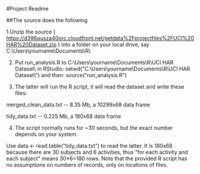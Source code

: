 #Project Readme

##The source does the following

1.Unzip the source ( https://d396qusza40orc.cloudfront.net/getdata%2Fprojectfiles%2FUCI%20HAR%20Dataset.zip ) into a folder on your local drive, say C:\Users\yourname\Documents\R\

2. Put run_analysis.R to C:\Users\yourname\Documents\R\UCI HAR Dataset\ in RStudio: setwd("C:\\Users\\yourname\\Documents\\R\\UCI HAR Dataset\\") and then: source("run_analysis.R")

3. The latter will run the R script, it will read the dataset and write these files: 

merged_clean_data.txt -- 8.35 Mb, a 10299x68 data frame

tidy_data.txt -- 0.225 Mb, a 180x68 data frame

4. The script normally runs for ~30 seconds, but the exact number depends on your system.

Use data <- read.table("tidy_data.txt") to read the latter. It is 180x68 because there are 30 subjects and 6 activities, thus "for each activity and each subject" means 30*6=180 rows. Note that the provided R script has no assumptions on numbers of records, only on locations of files.
